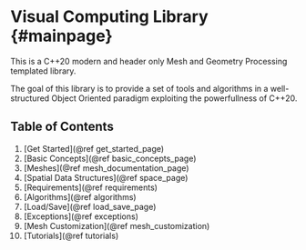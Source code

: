 # Visual Computing Library     {#mainpage}

This is a C++20 modern and header only Mesh and Geometry Processing templated library.

The goal of this library is to provide a set of tools and algorithms in a well-structured Object Oriented paradigm exploiting the powerfullness of C++20.

## Table of Contents

1. [Get Started](@ref get_started_page)
2. [Basic Concepts](@ref basic_concepts_page)
3. [Meshes](@ref mesh_documentation_page)
4. [Spatial Data Structures](@ref space_page)
5. [Requirements](@ref requirements)
6. [Algorithms](@ref algorithms)
7. [Load/Save](@ref load_save_page)
8. [Exceptions](@ref exceptions)
9. [Mesh Customization](@ref mesh_customization)
10. [Tutorials](@ref tutorials)

